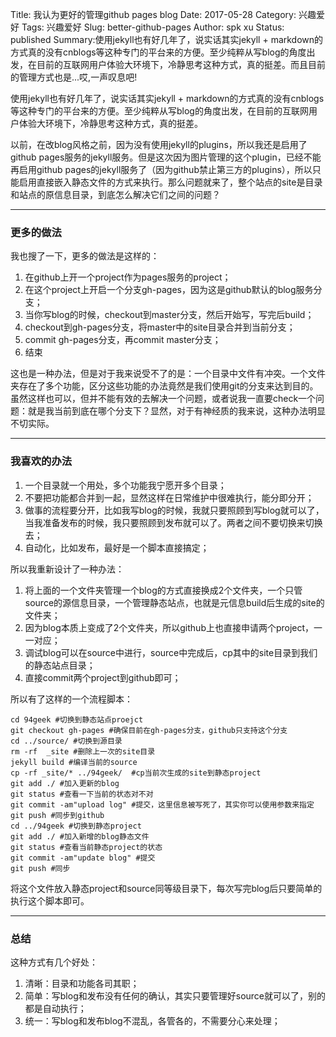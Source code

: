 Title: 我认为更好的管理github pages blog
Date: 2017-05-28
Category: 兴趣爱好
Tags: 兴趣爱好
Slug: better-github-pages
Author: spk xu
Status: published
Summary:使用jekyll也有好几年了，说实话其实jekyll + markdown的方式真的没有cnblogs等这种专门的平台来的方便。至少纯粹从写blog的角度出发，在目前的互联网用户体验大环境下，冷静思考这种方式，真的挺差。而且目前的管理方式也是...哎,一声叹息吧!


使用jekyll也有好几年了，说实话其实jekyll + markdown的方式真的没有cnblogs等这种专门的平台来的方便。至少纯粹从写blog的角度出发，在目前的互联网用户体验大环境下，冷静思考这种方式，真的挺差。  

以前，在改blog风格之前，因为没有使用jekyll的plugins，所以我还是启用了github pages服务的jekyll服务。但是这次因为图片管理的这个plugin，已经不能再启用github pages的jekyll服务了（因为github禁止第三方的plugins），所以只能启用直接嵌入静态文件的方式来执行。那么问题就来了，整个站点的site是目录和站点的原信息目录，到底怎么解决它们之间的问题？  

* * * 

### 更多的做法  

我也搜了一下，更多的做法是这样的：  
1. 在github上开一个project作为pages服务的project；  
2. 在这个project上开启一个分支gh-pages，因为这是github默认的blog服务分支；  
3. 当你写blog的时候，checkout到master分支，然后开始写，写完后build；  
4. checkout到gh-pages分支，将master中的site目录合并到当前分支；  
5. commit gh-pages分支，再commit master分支；  
6. 结束   

这也是一种办法，但是对于我来说受不了的是：一个目录中文件有冲突。一个文件夹存在了多个功能，区分这些功能的办法竟然是我们使用git的分支来达到目的。虽然这样也可以，但并不能有效的去解决一个问题，或者说我一直要check一个问题：就是我当前到底在哪个分支下？显然，对于有神经质的我来说，这种办法明显不切实际。  

* * * 

### 我喜欢的办法  

1. 一个目录就一个用处，多个功能我宁愿开多个目录；  
2. 不要把功能都合并到一起，显然这样在日常维护中很难执行，能分即分开；  
3. 做事的流程要分开，比如我写blog的时候，我就只要照顾到写blog就可以了，当我准备发布的时候，我只要照顾到发布就可以了。两者之间不要切换来切换去；  
4. 自动化，比如发布，最好是一个脚本直接搞定；  

所以我重新设计了一种办法：  
1. 将上面的一个文件夹管理一个blog的方式直接换成2个文件夹，一个只管source的源信息目录，一个管理静态站点，也就是元信息build后生成的site的文件夹；  
2. 因为blog本质上变成了2个文件夹，所以github上也直接申请两个project，一一对应；  
3. 调试blog可以在source中进行，source中完成后，cp其中的site目录到我们的静态站点目录；  
4. 直接commit两个project到github即可；  

所以有了这样的一个流程脚本：

    cd 94geek #切换到静态站点proejct
    git checkout gh-pages #确保目前在gh-pages分支，github只支持这个分支
    cd ../source/ #切换到源目录
    rm -rf  _site #删除上一次的site目录
    jekyll build #编译当前的source
    cp -rf _site/* ../94geek/  #cp当前次生成的site到静态project
    git add ./ #加入更新的blog
    git status #查看一下当前的状态对不对
    git commit -am"upload log" #提交，这里信息被写死了，其实你可以使用参数来指定
    git push #同步到github
    cd ../94geek #切换到静态project
    git add ./ #加入新增的blog静态文件
    git status #查看当前静态project的状态
    git commit -am"update blog" #提交
    git push #同步
    
将这个文件放入静态project和source同等级目录下，每次写完blog后只要简单的执行这个脚本即可。  

* * *

### 总结  

这种方式有几个好处：  
1. 清晰：目录和功能各司其职；  
2. 简单：写blog和发布没有任何的确认，其实只要管理好source就可以了，别的都是自动执行；  
3. 统一：写blog和发布blog不混乱，各管各的，不需要分心来处理；
  




